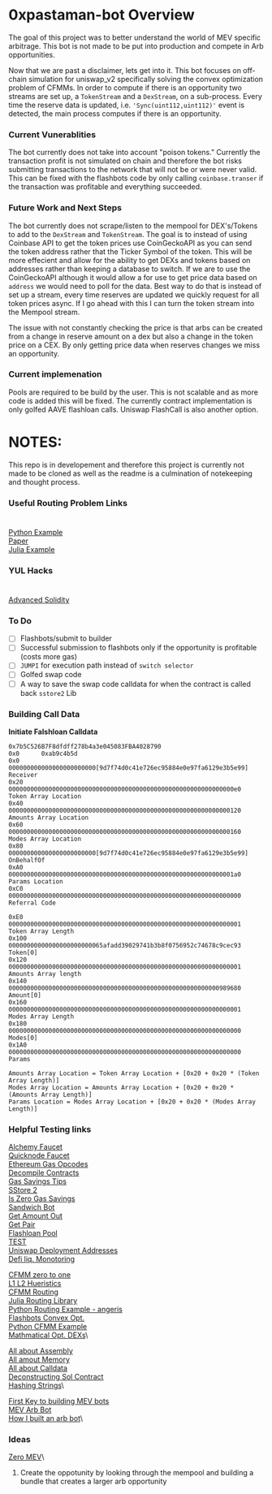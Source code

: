 # 0xpastaman-bot Overview
The goal of this project was to better understand the world of MEV specific arbitrage. This bot is not made to be put into production and compete in Arb opportunities. 

Now that we are past a disclaimer, lets get into it. This bot focuses on off-chain simulation for uniswap_v2 specifically solving the convex optimization problem of CFMMs. In order to compute if there is an opportunity two streams are set up, a `TokenStream` and a `DexStream`, on a sub-process. Every time the reserve data is updated, i.e. `'Sync(uint112,uint112)'` event is detected, the main process computes if there is an opportunity.

### Current Vunerablities
The bot currently does not take into account "poison tokens." Currently the transaction profit is not simulated on chain and therefore the bot risks submitting transactions to the network that will not be or were never valid. This can be fixed with the flashbots code by only calling `coinbase.transer` if the transaction was profitable and everything succeeded. 
### Future Work and Next Steps
The bot currently does not scrape/listen to the mempool for DEX's/Tokens to add to the `DexStream` and `TokenStream`. The goal is to instead of using Coinbase API to get the token prices use CoinGeckoAPI as you can send the token address rather that the Ticker Symbol of the token. This will be more effecient and allow for the ability to get DEXs and tokens based on addresses rather than keeping a database to switch. If we are to use the CoinGeckoAPI although it would allow a for use to get price data based on `address` we would need to poll for the data. Best way to do that is instead of set up a stream, every time reserves are updated we quickly request for all token prices async. If I go ahead with this I can turn the token stream into the Mempool stream. 

The issue with not constantly checking the price is that arbs can be created from a change in reserve amount on a dex but also a change in the token price on a CEX. By only getting price data when reserves changes we miss an opportunity. 

### Current implemenation 
Pools are required to be build by the user. This is not scalable and as more code is added this will be fixed. The currently contract implementation is only golfed AAVE flashloan calls. Uniswap FlashCall is also another option. 
# NOTES: 
This repo is in developement and therefore this project is currently not made to be cloned as well as the readme is a culmination of notekeeping and thought process. 

### Useful Routing Problem Links
#
[Python Example](https://github.com/angeris/cfmm-routing-code/tree/master)\
[Paper](https://angeris.github.io/papers/cfmm-routing.pdf)\
[Julia Example](https://bcc-research.github.io/CFMMRouter.jl/dev/)

### YUL Hacks
#
[Advanced Solidity](https://github.com/androlo/solidity-workshop/blob/master/tutorials/2016-03-09-advanced-solidity-I.md)
### To Do

- [ ] Flashbots/submit to builder 
- [ ] Successful submission to flashbots only if the opportunity is profitable (costs more gas)
- [ ] `JUMPI` for execution path instead of `switch selector`
- [ ] Golfed swap code
- [ ] A way to save the swap code calldata for when the contract is called back `sstore2` Lib

### Building Call Data
**Initiate Falshloan Calldata**

    0x7b5C526B7F8dfdff278b4a3e045083FBA4028790
    0x0      0xab9c4b5d
    0x0      000000000000000000000000[9d7f74d0c41e726ec95884e0e97fa6129e3b5e99]      Receiver
    0x20     00000000000000000000000000000000000000000000000000000000000000e0        Token Array Location
    0x40     0000000000000000000000000000000000000000000000000000000000000120        Amounts Array Location
    0x60     0000000000000000000000000000000000000000000000000000000000000160        Modes Array Location
    0x80     000000000000000000000000[9d7f74d0c41e726ec95884e0e97fa6129e3b5e99]      OnBehalfOf
    0xA0     00000000000000000000000000000000000000000000000000000000000001a0        Params Location
    0xC0     0000000000000000000000000000000000000000000000000000000000000000        Referral Code

    0xE0     0000000000000000000000000000000000000000000000000000000000000001        Token Array Length
    0x100    00000000000000000000000065afadd39029741b3b8f0756952c74678c9cec93        Token[0]
    0x120    0000000000000000000000000000000000000000000000000000000000000001        Amounts Array length
    0x140    0000000000000000000000000000000000000000000000000000000000989680        Amount[0]
    0x160    0000000000000000000000000000000000000000000000000000000000000001        Modes Array Length
    0x180    0000000000000000000000000000000000000000000000000000000000000000        Modes[0]
    0x1A0    0000000000000000000000000000000000000000000000000000000000000000        Params

    Amounts Array Location = Token Array Location + [0x20 + 0x20 * (Token Array Length)]
    Modes Array Location = Amounts Array Location + [0x20 + 0x20 * (Amounts Array Length)]
    Params Location = Modes Array Location + [0x20 + 0x20 * (Modes Array Length)]

### Helpful Testing links
[Alchemy Faucet](https://goerlifaucet.com/)\
[Quicknode Faucet](https://faucet.quicknode.com/ethereum/goerli/?transactionHash=0xda0fd34031eb81579af97ac7858fac659b88c791e87261fff2dec35188ad6b2f)\
[Ethereum Gas Opcodes](https://github.com/wolflo/evm-opcodes/tree/main)\
[Decompile Contracts](https://ethervm.io/decompile)\
[Gas Savings Tips](https://hackmd.io/@gn56kcRBQc6mOi7LCgbv1g/rJez8O8st)\
[SStore 2](https://github.com/0xsequence/sstore2)\
[Is Zero Gas Savings](https://twitter.com/transmissions11/status/1474465495243898885)\
[Sandwich Bot](https://github.com/libevm/subway/blob/master/contracts/src/Sandwich.sol)\
[Get Amount Out](https://goerli.etherscan.io/address/0x7a250d5630B4cF539739dF2C5dAcb4c659F2488D#readContract)\
[Get Pair](https://goerli.etherscan.io/address/0x5C69bEe701ef814a2B6a3EDD4B1652CB9cc5aA6f#readContract)\
[Flashloan Pool](https://goerli.etherscan.io/address/0x7b5C526B7F8dfdff278b4a3e045083FBA4028790#readProxyContract)\
[TEST](https://goerli.etherscan.io/tx/0x9b076a762acd75e5a2f8f15984fa2acb6bc11a0c211e14aa84f4f5ed6a42fba7)\
[Uniswap Deployment Addresses](https://docs.uniswap.org/contracts/v3/reference/deployments)\
[Defi liq. Monotoring](https://medium.com/intotheblock/a-practical-guide-to-monitoring-liquidation-risk-in-defi-lending-protocols-aae26c95e3b8)

[CFMM zero to one](https://medium.com/bollinger-investment-group/constant-function-market-makers-defis-zero-to-one-innovation-968f77022159)\
[L1 L2 Hueristics](https://web.stanford.edu/class/ee364b/lectures/l1_slides.pdf)\
[CFMM Routing](https://angeris.github.io/papers/cfmm-routing.pdf)\
[Julia Routing Library](https://bcc-research.github.io/CFMMRouter.jl/dev/examples/arbitrage/)\
[Python Routing Example - angeris](https://github.com/angeris/cfmm-routing-code/tree/master)\
[Flashbots Convex Opt.](https://www.youtube.com/watch?v=v9liLt12jN8)\
[Python CFMM Example](https://gist.githubusercontent.com/noxx3xxon/11fd224d7b99b78ee1e4a914bf0cbd22/raw/376a854183d4f2fc27e06058cfda2c5ea8e32efc/arbitrage.py)\
[Mathmatical Opt. DEXs](https://noxx.substack.com/p/dex-arbitrage-mathematical-optimisations)\

[All about Assembly](https://jeancvllr.medium.com/solidity-tutorial-all-about-assembly-5acdfefde05c)\
[All amout Memory](https://betterprogramming.pub/solidity-tutorial-all-about-memory-1e1696d71ee4)\
[All about Calldata](https://betterprogramming.pub/solidity-tutorial-all-about-calldata-aebbe998a5fc)\
[Deconstructing Sol Contract](https://medium.com/zeppelin-blog/deconstructing-a-solidity-contract-part-vi-the-swarm-hash-70f069e22aef)\
[Hashing Strings](https://medium.com/@kalexotsu/understanding-solidity-assembly-hashing-a-string-from-calldata-fbd2ece82263)\

[First Key to building MEV bots](https://medium.com/@solidquant/first-key-to-building-mev-bots-your-simulation-engine-c9c0420d2e1)\
[MEV Arb Bot](https://github.com/solidquant/whack-a-mole/tree/examples/strategy/dex_arb_base/data)\
[How I built an arb bot](https://medium.com/@solidquant/how-i-built-my-first-mev-arbitrage-bot-introducing-whack-a-mole-66d91657152e)\

### Ideas 
[Zero MEV](https://info.zeromev.org/terms#toxic-arbitrage)\
1. Create the oppotunity by looking through the mempool and building a bundle that creates a larger arb opportunity 




